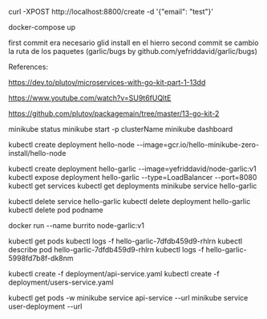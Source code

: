curl -XPOST http://localhost:8800/create -d '{"email": "test"}'

docker-compose up



first commit era necesario glid install en el hierro
second commit se cambio la ruta de los paquetes (garlic/bugs by github.com/yefriddavid/garlic/bugs)



References:

https://dev.to/plutov/microservices-with-go-kit-part-1-13dd

https://www.youtube.com/watch?v=SU9t6fUQltE

https://github.com/plutov/packagemain/tree/master/13-go-kit-2


minikube status
minikube start -p clusterName
minikube dashboard




kubectl create deployment hello-node --image=gcr.io/hello-minikube-zero-install/hello-node


kubectl create deployment hello-garlic --image=yefriddavid/node-garlic:v1
kubectl expose deployment hello-garlic --type=LoadBalancer --port=8080
kubectl get services
kubectl get deployments
minikube service hello-garlic


kubectl delete service hello-garlic
kubectl delete deployment hello-garlic
kubectl delete pod podname




docker run --name burrito node-garlic:v1



kubectl get pods
kubectl logs -f hello-garlic-7dfdb459d9-rhlrn
kubectl describe pod hello-garlic-7dfdb459d9-rhlrn
kubectl logs -f hello-garlic-5998fd7b8f-dk8nm


kubectl create -f deployment/api-service.yaml
kubectl create -f deployment/users-service.yaml

kubectl get pods -w
minikube service api-service --url
minikube service user-deployment --url
